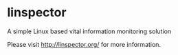 linspector
==========

A simple Linux based vital information monitoring solution

Please visit http://linspector.org/ for more information.
